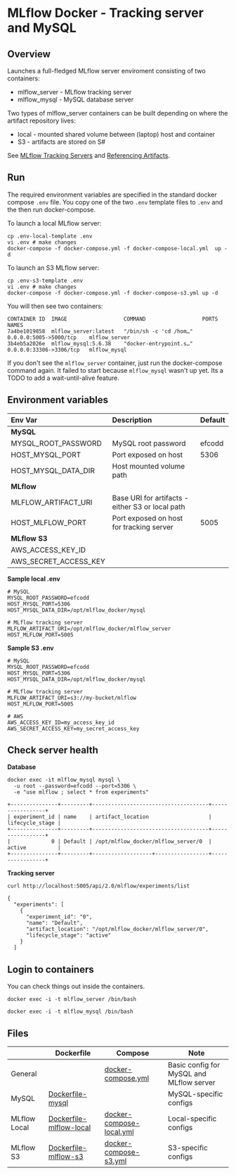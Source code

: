 
# MLflow Docker - Tracking server and MySQL 

## Overview

Launches a full-fledged MLflow server enviroment consisting of two containers:
* mlflow_server - MLflow tracking server
* mlflow_mysql - MySQL database server

Two types of mlflow_server containers can be built depending on where the artifact repository lives:
  * local - mounted shared volume between (laptop) host and container 
  * S3 - artifacts are stored on S#

See [MLflow Tracking Servers](https://mlflow.org/docs/latest/tracking.html#mlflow-tracking-servers) and
[Referencing Artifacts](https://mlflow.org/docs/latest/concepts.html#referencing-artifacts).


## Run

The required  environment variables are specified in the standard docker compose `.env` file.
You copy one of the two `.env` template files to `.env` and the then run docker-compose.

To launch a local MLflow server:
```
cp .env-local-template .env
vi .env # make changes 
docker-compose -f docker-compose.yml -f docker-compose-local.yml  up -d 
```

To launch an S3 MLflow server:
```
cp .env-s3-template .env
vi .env # make changes 
docker-compose -f docker-compose.yml -f docker-compose-s3.yml up -d 
```
You will then see two containers:
```
CONTAINER ID  IMAGE                  COMMAND                  PORTS                     NAMES
7a4be1019858  mlflow_server:latest   "/bin/sh -c 'cd /hom…"   0.0.0.0:5005->5000/tcp    mlflow_server
3b4eb5a2026e  mlflow_mysql:5.6.38    "docker-entrypoint.s…"   0.0.0.0:33306->3306/tcp   mlflow_mysql
```
If you don't see the `mlflow_server` container, just run the docker-compose command again. 
It failed to start because `mlflow_mysql` wasn't up yet. Its a TODO to add a wait-until-alive feature.

## Environment variables

| Env Var  | Description  | Default  |
|:--|:--|:--|
| **MySQL**  |   |   |
| MYSQL_ROOT_PASSWORD | MySQL root password  | efcodd   |
| HOST_MYSQL_PORT  | Port exposed on host  | 5306  |
|  HOST_MYSQL_DATA_DIR  | Host mounted volume path |   |
| **MLflow**  |   |   |
| MLFLOW_ARTIFACT_URI  | Base URI for artifacts - either S3 or local path|   |
| HOST_MLFLOW_PORT  | Port exposed on host for tracking server  | 5005  |
| **MLflow S3**  |   |   |
| AWS_ACCESS_KEY_ID  |   |   |
| AWS_SECRET_ACCESS_KEY  |   |   |


**Sample local .env**
```
# MySQL 
MYSQL_ROOT_PASSWORD=efcodd
HOST_MYSQL_PORT=5306
HOST_MYSQL_DATA_DIR=/opt/mlflow_docker/mysql

# MLflow tracking server
MLFLOW_ARTIFACT_URI=/opt/mlflow_docker/mlflow_server
HOST_MLFLOW_PORT=5005
```

**Sample S3 .env**
```
# MySQL 
MYSQL_ROOT_PASSWORD=efcodd
HOST_MYSQL_PORT=5306
HOST_MYSQL_DATA_DIR=/opt/mlflow_docker/mysql

# MLflow tracking server
MLFLOW_ARTIFACT_URI=s3://my-bucket/mlflow
HOST_MLFLOW_PORT=5005

# AWS 
AWS_ACCESS_KEY_ID=my_access_key_id
AWS_SECRET_ACCESS_KEY=my_secret_access_key
```

## Check server health

**Database**
```
docker exec -it mlflow_mysql mysql \
  -u root --password=efcodd --port=5306 \
  -e "use mlflow ; select * from experiments"
```
```
+---------------+---------+-------------------------------------+-----------------+
| experiment_id | name    | artifact_location                   | lifecycle_stage |
+---------------+---------+-------------------------------------+-----------------+
|             0 | Default | /opt/mlflow_docker/mlflow_server/0  | active          |
+---------------+---------+-------------------+-----------------+-----------------+
```

**Tracking server**
```
curl http://localhost:5005/api/2.0/mlflow/experiments/list
```
```
{
  "experiments": [
    {
      "experiment_id": "0",
      "name": "Default",
      "artifact_location": "/opt/mlflow_docker/mlflow_server/0",
      "lifecycle_stage": "active"
    }
  ]
```

## Login to containers

You can check things out inside the containers.
```
docker exec -i -t mlflow_server /bin/bash
```
```
docker exec -i -t mlflow_mysql /bin/bash
```

## Files

|   | Dockerfile   | Compose | Note |
|---|---|---|--|
| General  |  | [docker-compose.yml](docker-compose.yml)  | Basic config for MySQL and MLflow server |
|MySQL  | [Dockerfile-mysql](Dockerfile-mysql)  | | MySQL-specific configs |
| MLflow Local  |[Dockerfile-mlflow-local](Dockerfile-mlflow-local)  |[docker-compose-local.yml](docker-compose-local.yml)  | Local-specific configs|
| MLflow S3 | [Dockerfile-mlflow-s3](Dockerfile-mlflow-s3)  |[docker-compose-s3.yml](docker-compose-s3.yml)  | S3-specific configs|
